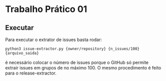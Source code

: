 # Trabalho Prático 01

## Executar

Para executar o extrator de issues basta rodar:
```shell
python3 issue-extractor.py {owner/repository} {n_issues/100} {arquivo_saida}
```
é necessário colocar o número de issues porque o GitHub só permite extrair issues em grupos de no máximo 100.
O mesmo procedimento é feito para o release-extractor.